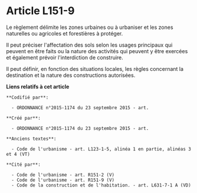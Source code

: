 # Article L151-9

Le règlement délimite les zones urbaines ou à urbaniser et les zones naturelles ou agricoles et forestières à protéger.

Il peut préciser l'affectation des sols selon les usages principaux qui peuvent en être faits ou la nature des activités qui
peuvent y être exercées et également prévoir l'interdiction de construire.

Il peut définir, en fonction des situations locales, les règles concernant la destination et la nature des constructions
autorisées.

**Liens relatifs à cet article**

	**Codifié par**:

	  - ORDONNANCE n°2015-1174 du 23 septembre 2015 - art.

	**Créé par**:

	  - ORDONNANCE n°2015-1174 du 23 septembre 2015 - art.

	**Anciens textes**:

	  - Code de l'urbanisme - art. L123-1-5, alinéa 1 en partie, alinéas 3 et 4 (VT)

	**Cité par**:

	  - Code de l'urbanisme - art. R151-2 (V)
	  - Code de l'urbanisme - art. R151-9 (V)
	  - Code de la construction et de l'habitation. - art. L631-7-1 A (VD)
